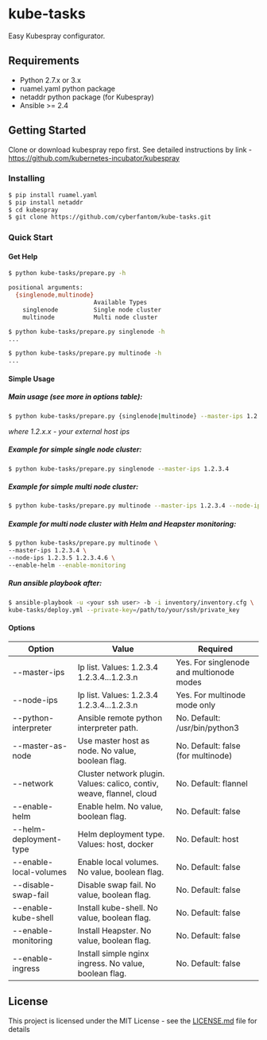# kube-tasks

Easy Kubespray configurator.

## Requirements
- Python 2.7.x or 3.x
- ruamel.yaml python package
- netaddr python package (for Kubespray)
- Ansible >= 2.4

## Getting Started
Clone or download kubespray repo first. See detailed instructions by link - https://github.com/kubernetes-incubator/kubespray
### Installing
```bash
$ pip install ruamel.yaml
$ pip install netaddr
$ cd kubespray
$ git clone https://github.com/cyberfantom/kube-tasks.git
```

### Quick Start
#### Get Help
```bash
$ python kube-tasks/prepare.py -h

positional arguments:
  {singlenode,multinode}
                        Available Types
    singlenode          Single node cluster
    multinode           Multi node cluster

$ python kube-tasks/prepare.py singlenode -h
...

$ python kube-tasks/prepare.py multinode -h
...
```

#### Simple Usage
##### Main usage (see more in options table):
```bash
$ python kube-tasks/prepare.py {singlenode|multinode} --master-ips 1.2.3.4 [options]
```
*where 1.2.x.x - your external host ips*

##### Example for simple single node cluster:
```bash
$ python kube-tasks/prepare.py singlenode --master-ips 1.2.3.4
```
##### Example for simple multi node cluster:
```bash
$ python kube-tasks/prepare.py multinode --master-ips 1.2.3.4 --node-ips 1.2.3.5 1.2.3.4.6
```
##### Example for multi node cluster with Helm and Heapster monitoring:
```bash
$ python kube-tasks/prepare.py multinode \
--master-ips 1.2.3.4 \
--node-ips 1.2.3.5 1.2.3.4.6 \
--enable-helm --enable-monitoring
```
##### Run ansible playbook after:
```bash
$ ansible-playbook -u <your ssh user> -b -i inventory/inventory.cfg \
kube-tasks/deploy.yml --private-key=/path/to/your/ssh/private_key
```
#### Options
| Option  | Value |Required |
| ------------- | ------------- |------------- |
| --master-ips  | Ip list. Values: 1.2.3.4 1.2.3.4...1.2.3.n  | Yes. For singlenode and multionode modes  |
| --node-ips  | Ip list. Values: 1.2.3.4 1.2.3.4...1.2.3.n  | Yes. For multinode mode only  |
| --python-interpreter  | Ansible remote python interpreter path.  | No. Default: /usr/bin/python3  |
|--master-as-node | Use master host as node. No value, boolean flag.| No. Default: false (for multinode)|
|--network | Cluster network plugin. Values: calico, contiv, weave, flannel, cloud | No. Default: flannel|
|--enable-helm | Enable helm. No value, boolean flag. | No. Default: false|
|--helm-deployment-type | Helm deployment type. Values: host, docker | No. Default: host|
|--enable-local-volumes | Enable local volumes. No value, boolean flag.|  No. Default: false|
|--disable-swap-fail | Disable swap fail. No value, boolean flag. |No. Default: false|
|--enable-kube-shell | Install kube-shell. No value, boolean flag. | No. Default: false |
|--enable-monitoring | Install Heapster. No value, boolean flag. | No. Default: false |
|--enable-ingress | Install simple nginx ingress. No value, boolean flag. | No. Default: false |


## License

This project is licensed under the MIT License - see the [LICENSE.md](LICENSE.md) file for details
